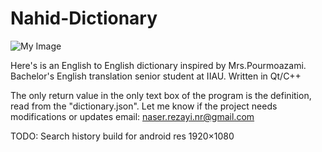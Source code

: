 # Nahid-Dictionary

![My Image](pngaaa.com-1524756.ico)

Here's is an English to English dictionary inspired by Mrs.Pourmoazami.
Bachelor's English translation senior student at IIAU.
Written in Qt/C++

The only return value in the only text box of the program is the definition,
read from the "dictionary.json".
Let me know if the project needs modifications or updates
email: naser.rezayi.nr@gmail.com

TODO: 
Search history
build for android res 1920×1080
